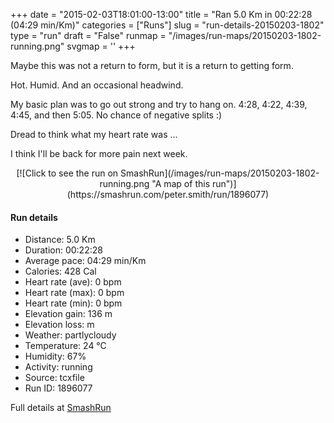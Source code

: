 +++
date = "2015-02-03T18:01:00-13:00"
title = "Ran 5.0 Km in 00:22:28 (04:29 min/Km)"
categories = ["Runs"]
slug = "run-details-20150203-1802"
type = "run"
draft = "False"
runmap = "/images/run-maps/20150203-1802-running.png"
svgmap = '<polyline points="95 77, 88 76, 80 82, 71 96, 53 100, 39 94, 40 94, 42 82, 9 71, 6 69, 16 38, 57 0, 67 0, 64 9, 62 12, 47 25, 29 42, 68 4, 67 1, 57 2, 19 33, 4 71, 40 80, 38 93, 55 98, 71 94, 78 84, 96 74">'
+++

Maybe this was not a return to form, but it is a return to getting form. 

Hot. Humid. And an occasional headwind. 

My basic plan was to go out strong and try to hang on. 4:28, 4:22, 4:39, 4:45, and then 5:05. No chance of negative splits :) 

Dread to think what my heart rate was ...  

I think I'll be back for more pain next week. 



<!--more-->

<center>
[![Click to see the run on SmashRun](/images/run-maps/20150203-1802-running.png "A map of this run")](https://smashrun.com/peter.smith/run/1896077)
</center>

#### Run details

* Distance: 5.0 Km
* Duration: 00:22:28
* Average pace: 04:29 min/Km
* Calories: 428 Cal
* Heart rate (ave): 0 bpm
* Heart rate (max): 0 bpm
* Heart rate (min): 0 bpm
* Elevation gain: 136 m
* Elevation loss:  m
* Weather: partlycloudy
* Temperature: 24 &deg;C
* Humidity: 67%
* Activity: running
* Source: tcxfile
* Run ID: 1896077

Full details at [SmashRun](https://smashrun.com/peter.smith/run/1896077)